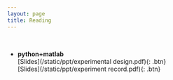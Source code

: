```yaml
---
layout: page
title: Reading
---
```


<br />  

- **python+matlab**  
  [Slides](/static/ppt/experimental design.pdf){: .btn}  
  [Slides](/static/ppt/experiment record.pdf){: .btn}  


<br /> 


